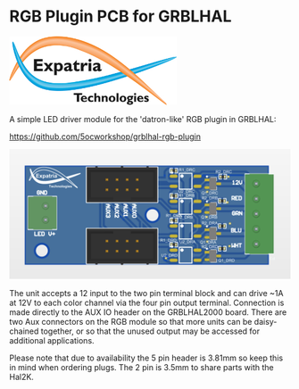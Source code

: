 # RGB Plugin PCB for GRBLHAL

![Logo](/readme_images/logo_sm.jpg)

A simple LED driver module for the 'datron-like' RGB plugin in GRBLHAL:

https://github.com/5ocworkshop/grblhal-rgb-plugin

<img src="/readme_images/board_overview.png" width="600">

The unit accepts a 12 input to the two pin terminal block and can drive ~1A at 12V to each color channel via the four pin output terminal.  Connection is made directly to the AUX IO header on the GRBLHAL2000 board.  There are two Aux connectors on the RGB module so that more units can be daisy-chained together, or so that the unused output may be accessed for additional applications.

Please note that due to availability the 5 pin header is 3.81mm so keep this in mind when ordering plugs.  The 2 pin is 3.5mm to share parts with the Hal2K.

